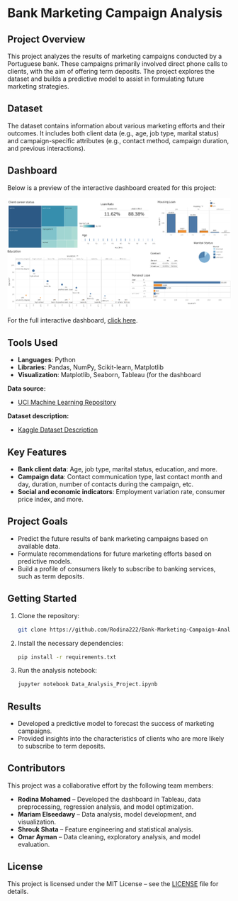 # Bank Marketing Campaign Analysis

## Project Overview
This project analyzes the results of marketing campaigns conducted by a Portuguese bank. These campaigns primarily involved direct phone calls to clients, with the aim of offering term deposits. The project explores the dataset and builds a predictive model to assist in formulating future marketing strategies.

## Dataset
The dataset contains information about various marketing efforts and their outcomes. It includes both client data (e.g., age, job type, marital status) and campaign-specific attributes (e.g., contact method, campaign duration, and previous interactions).

## Dashboard
Below is a preview of the interactive dashboard created for this project:

![Dashboard Preview](https://github.com/Rodina222/Portugal-Bank-Marketing-Campaigns-Analysis/blob/main/bank%20analysis%20dashboard.png)

For the full interactive dashboard, [click here](https://public.tableau.com/app/profile/rodina.mohamed/viz/Bankingdashboard_17153454722760/Dashboard1).

## Tools Used
- **Languages**: Python
- **Libraries**: Pandas, NumPy, Scikit-learn, Matplotlib
- **Visualization**: Matplotlib, Seaborn, Tableau (for the dashboard

**Data source:**  
- [UCI Machine Learning Repository](https://archive.ics.uci.edu/ml/datasets/bank+marketing)

**Dataset description:**  
- [Kaggle Dataset Description](https://www.kaggle.com/volodymyrgavrysh/bank-marketing-campaigns-data-set-description)

## Key Features
- **Bank client data**: Age, job type, marital status, education, and more.
- **Campaign data**: Contact communication type, last contact month and day, duration, number of contacts during the campaign, etc.
- **Social and economic indicators**: Employment variation rate, consumer price index, and more.

## Project Goals
- Predict the future results of bank marketing campaigns based on available data.
- Formulate recommendations for future marketing efforts based on predictive models.
- Build a profile of consumers likely to subscribe to banking services, such as term deposits.

## Getting Started
1. Clone the repository:
    ```bash
    git clone https://github.com/Rodina222/Bank-Marketing-Campaign-Analysis.git
    ```
2. Install the necessary dependencies:
    ```bash
    pip install -r requirements.txt
    ```
3. Run the analysis notebook:
    ```bash
    jupyter notebook Data_Analysis_Project.ipynb
    ```

## Results
- Developed a predictive model to forecast the success of marketing campaigns.
- Provided insights into the characteristics of clients who are more likely to subscribe to term deposits.

## Contributors
This project was a collaborative effort by the following team members:
* **Rodina Mohamed** – Developed the dashboard in Tableau, data preprocessing, regression analysis, and model optimization.
* **Mariam Elseedawy** – Data analysis, model development, and visualization.
* **Shrouk Shata** – Feature engineering and statistical analysis.
* **Omar Ayman** – Data cleaning, exploratory analysis, and model evaluation.

## License
This project is licensed under the MIT License – see the [LICENSE](LICENSE) file for details.

